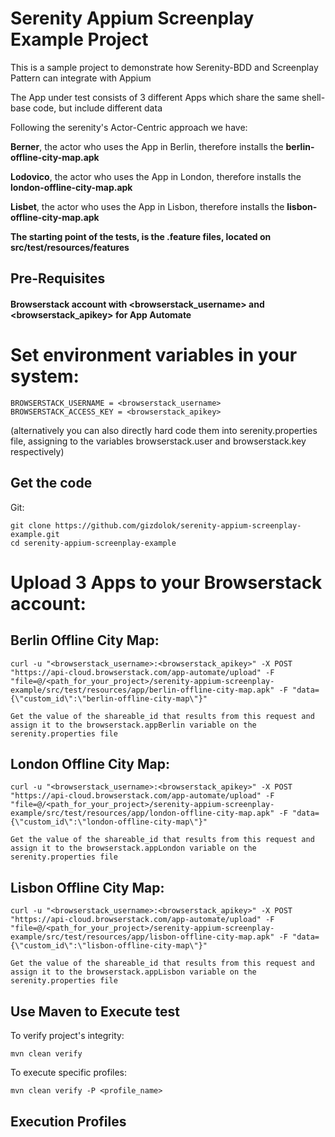 # Serenity Appium Screenplay Example Project


This is a sample project to demonstrate how Serenity-BDD and Screenplay Pattern can integrate with Appium

The App under test consists of 3 different Apps which share the same shell-base code, but include different data

Following the serenity's Actor-Centric approach we have:

**Berner**, the actor who uses the App in Berlin, therefore installs the **berlin-offline-city-map.apk**

**Lodovico**, the actor who uses the App in London, therefore installs the **london-offline-city-map.apk**

**Lisbet**, the actor who uses the App in Lisbon, therefore installs the **lisbon-offline-city-map.apk**

**The starting point of the tests, is the .feature files, located on src/test/resources/features**


## Pre-Requisites


#### Browserstack account with <browserstack_username> and <browserstack_apikey> for App Automate

# Set environment variables in your system:

    BROWSERSTACK_USERNAME = <browserstack_username>
    BROWSERSTACK_ACCESS_KEY = <browserstack_apikey>

(alternatively you can also directly hard code them into serenity.properties file, assigning to the variables browserstack.user and browserstack.key respectively)

## Get the code

Git:

    git clone https://github.com/gizdolok/serenity-appium-screenplay-example.git
    cd serenity-appium-screenplay-example


# Upload 3 Apps to your Browserstack account:

## Berlin Offline City Map:

    curl -u "<browserstack_username>:<browserstack_apikey>" -X POST "https://api-cloud.browserstack.com/app-automate/upload" -F "file=@/<path_for_your_project>/serenity-appium-screenplay-example/src/test/resources/app/berlin-offline-city-map.apk" -F "data={\"custom_id\":\"berlin-offline-city-map\"}"

    Get the value of the shareable_id that results from this request and assign it to the browserstack.appBerlin variable on the serenity.properties file

## London Offline City Map:

    curl -u "<browserstack_username>:<browserstack_apikey>" -X POST "https://api-cloud.browserstack.com/app-automate/upload" -F "file=@/<path_for_your_project>/serenity-appium-screenplay-example/src/test/resources/app/london-offline-city-map.apk" -F "data={\"custom_id\":\"london-offline-city-map\"}"

    Get the value of the shareable_id that results from this request and assign it to the browserstack.appLondon variable on the serenity.properties file

## Lisbon Offline City Map:

    curl -u "<browserstack_username>:<browserstack_apikey>" -X POST "https://api-cloud.browserstack.com/app-automate/upload" -F "file=@/<path_for_your_project>/serenity-appium-screenplay-example/src/test/resources/app/lisbon-offline-city-map.apk" -F "data={\"custom_id\":\"lisbon-offline-city-map\"}"

    Get the value of the shareable_id that results from this request and assign it to the browserstack.appLisbon variable on the serenity.properties file


## Use Maven to Execute test


To verify project's integrity:

    mvn clean verify

To execute specific profiles:

    mvn clean verify -P <profile_name>


## Execution Profiles
